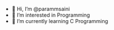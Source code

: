 - 👋 Hi, I’m @parammsaini
- 👀 I’m interested in Programming
- 🌱 I’m currently learning C Programming

<!---
parammsaini/parammsaini is a ✨ special ✨ repository because its `README.md` (this file) appears on your GitHub profile.
You can click the Preview link to take a look at your changes.
--->
